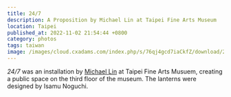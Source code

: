 ```yaml
---
title: 24/7
description: A Proposition by Michael Lin at Taipei Fine Arts Museum
location: Taipei
published_at: 2022-11-02 21:54:44 +0800
category: photos
tags: taiwan
image: /images/cloud.cxadams.com/index.php/s/76qj4gcd7iaCkfZ/download/20190830-1448_Taipei_TFAM_L1006990-0.jpg
---
```


*24/7* was an installation by [Michael Lin] at Taipei Fine Arts Musuem, creating
a public space on the third floor of the museum. The lanterns were designed by
Isamu Noguchi.

[Michael Lin]: https://www.ateliermichaellin.com/
